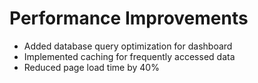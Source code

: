 # Performance Improvements

- Added database query optimization for dashboard
- Implemented caching for frequently accessed data
- Reduced page load time by 40%

